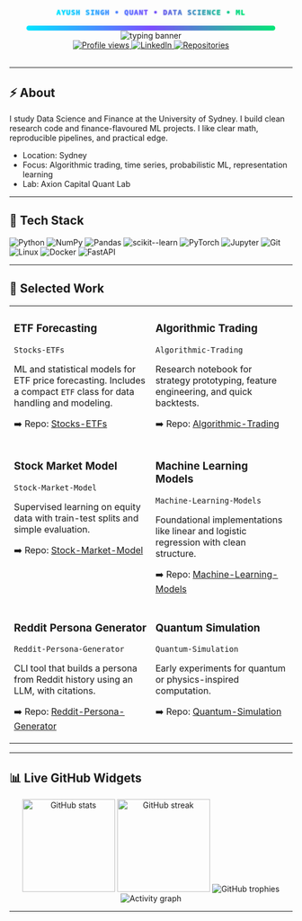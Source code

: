 <!-- Profile README for github.com/Ayush-Singh-31/Ayush-Singh-31 -->

<div align="center">

  <!-- Neon Banner (cohesive triadic palette, subtle glow, generous whitespace) -->
  <svg width="100%" height="120" viewBox="0 0 1200 120" xmlns="http://www.w3.org/2000/svg" role="img" aria-label="Ayush Singh • Quant • Data Science • ML">
    <defs>
      <linearGradient id="g" x1="0" y1="0" x2="1" y2="0">
        <stop stop-color="#00E5FF" offset="0%"/>
        <stop stop-color="#7C4DFF" offset="50%"/>
        <stop stop-color="#00E676" offset="100%"/>
      </linearGradient>
      <filter id="glow" x="-50%" y="-50%" width="200%" height="200%">
        <feGaussianBlur stdDeviation="2.2" result="blur"/>
        <feMerge>
          <feMergeNode in="blur"/>
          <feMergeNode in="SourceGraphic"/>
        </feMerge>
      </filter>
    </defs>
    <text x="50%" y="54%" dominant-baseline="middle" text-anchor="middle"
          font-family="SFMono-Regular,Menlo,Monaco,Consolas,monospace"
          font-size="30" font-weight="700" letter-spacing="2.5"
          fill="url(#g)" filter="url(#glow)">
      AYUSH SINGH • QUANT • DATA SCIENCE • ML
    </text>
  </svg>

  <!-- Gradient divider for hierarchy and rhythm -->
  <svg width="88%" height="2" viewBox="0 0 100 2" xmlns="http://www.w3.org/2000/svg" aria-hidden="true">
    <linearGradient id="line" x1="0" y1="0" x2="1" y2="0">
      <stop stop-color="#00E5FF" offset="0%"/>
      <stop stop-color="#7C4DFF" offset="50%"/>
      <stop stop-color="#00E676" offset="100%"/>
    </linearGradient>
    <rect x="0" y="0" width="100" height="2" fill="url(#line)" rx="1"/>
  </svg>

  <br/>

  <!-- Typing line (palette-aligned color, ample breathing room) -->
  <img src="https://readme-typing-svg.demolab.com?font=Fira+Code&pause=1000&center=true&vCenter=true&width=1000&color=7C4DFF&lines=USYD+Data+Science+%26+Finance;Quant+Research+%7C+ML+Theory+%7C+Markets;Building+Axion+Capital+Quant+Lab;Always+learning%2C+always+shipping" alt="typing banner"/>

  <br/>

  <!-- Quick stats badges (consistent shape, palette, and label casing) -->
  <a href="https://komarev.com/ghpvc/?username=Ayush-Singh-31">
    <img src="https://komarev.com/ghpvc/?username=Ayush-Singh-31&label=Profile%20Views&style=flat&color=7C4DFF" alt="Profile views"/>
  </a>
  <a href="https://www.linkedin.com/in/asin31/">
    <img alt="LinkedIn" src="https://img.shields.io/badge/LinkedIn-asin31-0A66C2?logo=linkedin&logoColor=white&style=flat">
  </a>
  <a href="https://github.com/Ayush-Singh-31?tab=repositories">
    <img alt="Repositories" src="https://img.shields.io/badge/Repos-active-00E676?logo=github&logoColor=white&style=flat">
  </a>

</div>

<br/>

---

## ⚡ About

I study Data Science and Finance at the University of Sydney. I build clean research code and finance-flavoured ML projects. I like clear math, reproducible pipelines, and practical edge.

- Location: Sydney  
- Focus: Algorithmic trading, time series, probabilistic ML, representation learning  
- Lab: Axion Capital Quant Lab

---

## 🧰 Tech Stack

![Python](https://img.shields.io/badge/Python-3776AB?logo=python&logoColor=white&style=flat)
![NumPy](https://img.shields.io/badge/NumPy-013243?logo=numpy&logoColor=white&style=flat)
![Pandas](https://img.shields.io/badge/pandas-150458?logo=pandas&logoColor=white&style=flat)
![scikit--learn](https://img.shields.io/badge/scikit--learn-F7931E?logo=scikitlearn&logoColor=111&style=flat)
![PyTorch](https://img.shields.io/badge/PyTorch-EE4C2C?logo=pytorch&logoColor=white&style=flat)
![Jupyter](https://img.shields.io/badge/Jupyter-F37626?logo=jupyter&logoColor=white&style=flat)
![Git](https://img.shields.io/badge/Git-F05032?logo=git&logoColor=white&style=flat)
![Linux](https://img.shields.io/badge/Linux-FCC624?logo=linux&logoColor=111&style=flat)
![Docker](https://img.shields.io/badge/Docker-2496ED?logo=docker&logoColor=white&style=flat)
![FastAPI](https://img.shields.io/badge/FastAPI-009688?logo=fastapi&logoColor=white&style=flat)

---

## 🧪 Selected Work

<table>
<tr>
<td width="50%" valign="top">

### ETF Forecasting

`Stocks-ETFs`

ML and statistical models for ETF price forecasting. Includes a compact `ETF` class for data handling and modeling.

➡️ Repo: <a href="https://github.com/Ayush-Singh-31/Stocks-ETFs">Stocks-ETFs</a>

</td>
<td width="50%" valign="top">

### Algorithmic Trading

`Algorithmic-Trading`

Research notebook for strategy prototyping, feature engineering, and quick backtests.

➡️ Repo: <a href="https://github.com/Ayush-Singh-31/Algorithmic-Trading">Algorithmic-Trading</a>

</td>
</tr>
<tr>
<td width="50%" valign="top">

### Stock Market Model

`Stock-Market-Model`

Supervised learning on equity data with train-test splits and simple evaluation.

➡️ Repo: <a href="https://github.com/Ayush-Singh-31/Stock-Market-Model">Stock-Market-Model</a>

</td>
<td width="50%" valign="top">

### Machine Learning Models

`Machine-Learning-Models`

Foundational implementations like linear and logistic regression with clean structure.

➡️ Repo: <a href="https://github.com/Ayush-Singh-31/Machine-Learning-Models">Machine-Learning-Models</a>

</td>
</tr>
<tr>
<td width="50%" valign="top">

### Reddit Persona Generator

`Reddit-Persona-Generator`

CLI tool that builds a persona from Reddit history using an LLM, with citations.

➡️ Repo: <a href="https://github.com/Ayush-Singh-31/Reddit-Persona-Generator">Reddit-Persona-Generator</a>

</td>
<td width="50%" valign="top">

### Quantum Simulation

`Quantum-Simulation`

Early experiments for quantum or physics-inspired computation.

➡️ Repo: <a href="https://github.com/Ayush-Singh-31/Quantum-Simulation">Quantum-Simulation</a>

</td>
</tr>
</table>

---

## 📊 Live GitHub Widgets

<div align="center">

  <!-- Readme Stats -->
  <img height="165" src="https://github-readme-stats.vercel.app/api?username=Ayush-Singh-31&show_icons=true&include_all_commits=true&rank_icon=percentile&theme=transparent&hide_border=true" alt="GitHub stats"/>

  <!-- Streaks -->
  <img height="165" src="https://streak-stats.demolab.com?user=Ayush-Singh-31&theme=transparent&hide_longest_streak=true&hide_border=true" alt="GitHub streak"/>

  <!-- Trophies -->
  <img src="https://github-profile-trophy.vercel.app/?username=Ayush-Singh-31&theme=algolia&no-frame=true&no-bg=true&column=7" alt="GitHub trophies"/>

  <!-- Activity Graph -->
  <img src="https://github-readme-activity-graph.vercel.app/graph?username=Ayush-Singh-31&theme=github-compact&hide_border=true" alt="Activity graph"/>

</div>

---
